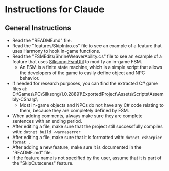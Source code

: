 # Instructions for Claude

## General Instructions

- Read the "README.md" file.
- Read the "features/SkipIntro.cs" file to see an example of a feature that uses Harmony to hook in-game functions.
- Read the "FSMEdits/ShrineWeaverAbility.cs" file to see an example of a feature that uses [Silksong.FsmUtil](https://github.com/silksong-modding/Silksong.FsmUtil) to modify an in-game FSM.
  - An FSM is a finite state machine, which is a simple script that allows the developers of the game to easily define object and NPC behavior.
- If needed for research purposes, you can find the extracted C# game files at: D:\Games\PC\Silksong\1.0.28891\ExportedProject\Assets\Scripts\Assembly-CSharp\
  - Most in-game objects and NPCs do not have any C# code relating to them, because they are completely defined by FSM.
- When adding comments, always make sure they are complete sentences with an ending period.
- After editing a file, make sure that the project still successfully compiles with: `dotnet build -warnaserror`
- After editing a file, make sure that it is formatted with: `dotnet csharpier format .`
- After adding a new feature, make sure it is documented in the "README.md" file.
- If the feature name is not specified by the user, assume that it is part of the "SkipCutscenes" feature.
